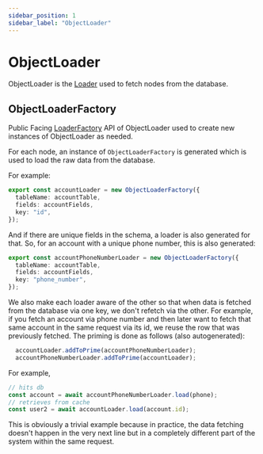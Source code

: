 ```yaml
---
sidebar_position: 1
sidebar_label: "ObjectLoader"
---
```


# ObjectLoader

ObjectLoader is the [Loader](/docs/loaders/loader) used to fetch nodes from the database.

## ObjectLoaderFactory

Public Facing [LoaderFactory](/docs/loaders/loader#loaderfactory) API of ObjectLoader used to create new instances of ObjectLoader as needed.

For each node, an instance of `ObjectLoaderFactory` is generated which is used to load the raw data from the database.

For example:

```ts title="src/ent/generated/loaders.ts"
export const accountLoader = new ObjectLoaderFactory({
  tableName: accountTable,
  fields: accountFields,
  key: "id",
});
```

And if there are unique fields in the schema, a loader is also generated for that. So, for an account with a unique phone number, this is also generated:

```ts title="src/ent/generated/loaders.ts"
export const accountPhoneNumberLoader = new ObjectLoaderFactory({
  tableName: accountTable,
  fields: accountFields,
  key: "phone_number",
});
```

We also make each loader aware of the other so that when data is fetched from the database via one key, we don't refetch via the other. For example, if you fetch an account via phone number and then later want to fetch that same account in the same request via its id, we reuse the row that was previously fetched. The priming is done as follows (also autogenerated):

```ts
  accountLoader.addToPrime(accountPhoneNumberLoader);
  accountPhoneNumberLoader.addToPrime(accountLoader);
```

For example,

```ts
// hits db
const account = await accountPhoneNumberLoader.load(phone);
// retrieves from cache
const user2 = await accountLoader.load(account.id);
```

This is obviously a trivial example because in practice, the data fetching doesn't happen in the very next line but in a completely different part of the system within the same request.

